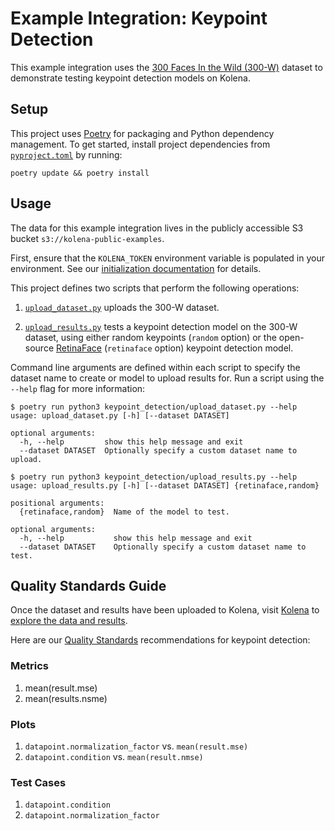 # Example Integration: Keypoint Detection

This example integration uses the [300 Faces In the Wild (300-W)](https://ibug.doc.ic.ac.uk/resources/300-W/) dataset
to demonstrate testing keypoint detection models on Kolena.

## Setup

This project uses [Poetry](https://python-poetry.org/) for packaging and Python dependency management. To get started,
install project dependencies from [`pyproject.toml`](./pyproject.toml) by running:

```shell
poetry update && poetry install
```

## Usage

The data for this example integration lives in the publicly accessible S3 bucket `s3://kolena-public-examples`.

First, ensure that the `KOLENA_TOKEN` environment variable is populated in your environment. See our
[initialization documentation](https://docs.kolena.com/installing-kolena/#initialization) for details.

This project defines two scripts that perform the following operations:

1. [`upload_dataset.py`](keypoint_detection/upload_dataset.py) uploads the 300-W dataset.

2. [`upload_results.py`](keypoint_detection/upload_results.py) tests a keypoint detection model on the 300-W dataset,
  using either random keypoints (`random` option) or the open-source [RetinaFace](https://github.com/serengil/retinaface)
  (`retinaface` option) keypoint detection model.

Command line arguments are defined within each script to specify the dataset name to create or model to upload results
for. Run a script using the `--help` flag for more information:

```shell
$ poetry run python3 keypoint_detection/upload_dataset.py --help
usage: upload_dataset.py [-h] [--dataset DATASET]

optional arguments:
  -h, --help         show this help message and exit
  --dataset DATASET  Optionally specify a custom dataset name to upload.

$ poetry run python3 keypoint_detection/upload_results.py --help
usage: upload_results.py [-h] [--dataset DATASET] {retinaface,random}

positional arguments:
  {retinaface,random}  Name of the model to test.

optional arguments:
  -h, --help           show this help message and exit
  --dataset DATASET    Optionally specify a custom dataset name to test.
```

## Quality Standards Guide

Once the dataset and results have been uploaded to Kolena, visit [Kolena](https://app.kolena.com/redirect/) to
[explore the data and results](https://docs.kolena.com/dataset/quickstart/#step-3-explore-data-and-results).

Here are our [Quality Standards](https://docs.kolena.com/dataset/core-concepts/quality-standard/) recommendations for
keypoint detection:

### Metrics

1. mean(result.mse)
2. mean(results.nsme)

### Plots

1. `datapoint.normalization_factor` vs. `mean(result.mse)`
2. `datapoint.condition` vs. `mean(result.nmse)`

### Test Cases

1. `datapoint.condition`
2. `datapoint.normalization_factor`
